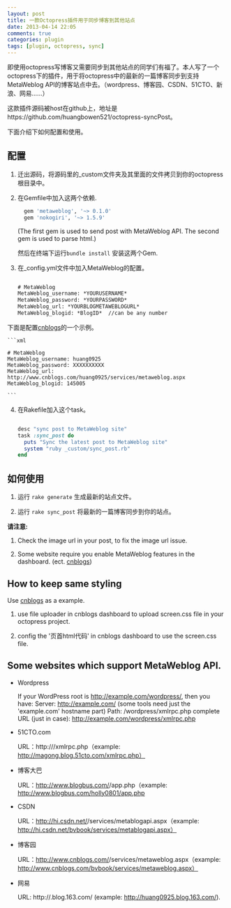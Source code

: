 ```yaml
---
layout: post
title: 一款Octopress插件用于同步博客到其他站点
date: 2013-04-14 22:05
comments: true
categories: plugin
tags: [plugin, octopress, sync]
---
```


即使用octopress写博客又需要同步到其他站点的同学们有福了。本人写了一个octopress下的插件，用于将octopress中的最新的一篇博客同步到支持MetaWeblog API的博客站点中去。（wordpress、博客园、CSDN、51CTO、新浪、网易......）

这款插件源码被host在github上，地址是https://github.com/huangbowen521/octopress-syncPost。

下面介绍下如何配置和使用。

## 配置

1. 迁出源码，将源码里的_custom文件夹及其里面的文件拷贝到你的octopress根目录中。

2. 在Gemfile中加入这两个依赖.

	```ruby
	  gem 'metaweblog', '~> 0.1.0'
	  gem 'nokogiri', '~> 1.5.9'
	```
	(The first gem is used to send post with MetaWeblog API.
	The second gem is used to parse html.)

	然后在终端下运行`bundle install` 安装这两个Gem.

3. 在_config.yml文件中加入MetaWeblog的配置。

	```xml

	# MetaWeblog
	MetaWeblog_username: *YOURUSERNAME*
	MetaWeblog_password: *YOURPASSWORD*
	MetaWeblog_url: *YOURBLOGMETAWEBLOGURL*
	MetaWeblog_blogid: *BlogID*  //can be any number

	``` 
下面是配置[cnblogs]的一个示例。

	```xml

	# MetaWeblog
	MetaWeblog_username: huang0925
	MetaWeblog_password: XXXXXXXXXX
	MetaWeblog_url: http://www.cnblogs.com/huang0925/services/metaweblog.aspx
	MetaWeblog_blogid: 145005

	```

4. 在Rakefile加入这个task。

	```ruby

	desc "sync post to MetaWeblog site"
	task :sync_post do
	  puts "Sync the latest post to MetaWeblog site"
	  system "ruby _custom/sync_post.rb"
	end

	```

## 如何使用

1. 运行 `rake generate` 生成最新的站点文件。

2. 运行 `rake sync_post` 将最新的一篇博客同步到你的站点。

**请注意:** 

1. Check the image url in your post, to fix the image url issue.

2. Some website require you enable MetaWeblog features in the dashboard. (ect. [cnblogs])

## How to keep same styling

Use [cnblogs] as a example.

1. use file uploader in cnblogs dashboard to upload screen.css file in your octopress project.

2. config the '页首html代码' in cnblogs dashboard to use the screen.css file.


## Some websites which support MetaWeblog API.

* Wordpress

	If your WordPress root is http://example.com/wordpress/, then you have:
	Server: http://example.com/ (some tools need just the 'example.com' hostname part)
	Path: /wordpress/xmlrpc.php
	complete URL (just in case): http://example.com/wordpress/xmlrpc.php

* 51CTO.com

	URL：http://<yourBlogUrl>/xmlrpc.php（example: http://magong.blog.51cto.com/xmlrpc.php）

* 博客大巴

	URL：http://www.blogbus.com/<accountName>/app.php（example: http://www.blogbus.com/holly0801/app.php

* CSDN

	URL：http://hi.csdn.net/<accountName>/services/metablogapi.aspx（example: http://hi.csdn.net/bvbook/services/metablogapi.aspx）

* 博客园

	URL：http://www.cnblogs.com/<accountName>/services/metaweblog.aspx（example: http://www.cnblogs.com/bvbook/services/metaweblog.aspx）

* 网易

	URL: http://<accountName>.blog.163.com/ (example: http://huang0925.blog.163.com/).

[cnblogs]: http://www.cnblogs.com/
